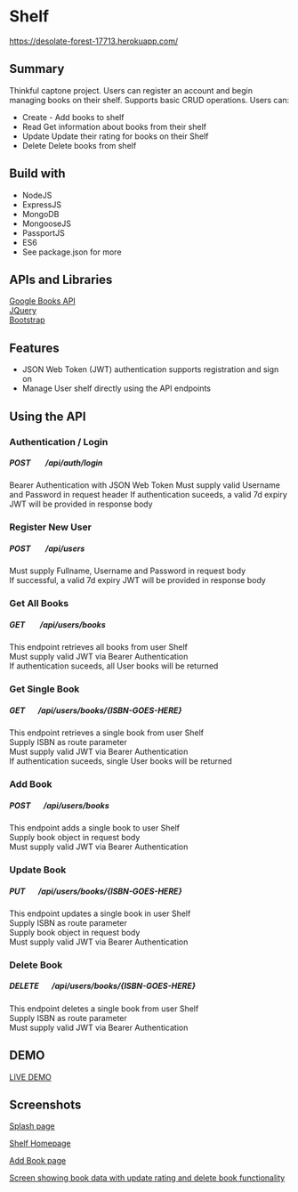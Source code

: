 # Shelf
https://desolate-forest-17713.herokuapp.com/

## Summary
Thinkful captone project. Users can register an account and begin managing books on their shelf. Supports basic CRUD operations. Users can:
* Create - Add books to shelf
* Read Get information about books from their shelf
* Update Update their rating for books on their Shelf
* Delete Delete books from shelf

## Build with
* NodeJS
* ExpressJS
* MongoDB
* MongooseJS
* PassportJS
* ES6
* See package.json for more

## APIs and Libraries
[Google Books API](https://developers.google.com/books/docs/v1/using) <br>
[JQuery](https://api.jquery.com/) <br>
[Bootstrap](https://getbootstrap.com/docs/4.1/getting-started/introduction/) <br>

## Features
* JSON Web Token (JWT) authentication supports registration and sign on
* Manage User shelf directly using the API endpoints

## Using the API

### Authentication / Login
##### POST &nbsp;&nbsp;&nbsp;&nbsp;&nbsp;&nbsp; /api/auth/login
Bearer Authentication with JSON Web Token
Must supply valid Username and Password in request header
If authentication suceeds, a valid 7d expiry JWT will be provided in response body

### Register New User
##### POST &nbsp;&nbsp;&nbsp;&nbsp;&nbsp;&nbsp; /api/users <br>
Must supply Fullname, Username and Password in request body <br>
If successful, a valid 7d expiry JWT will be provided in response body <br>

### Get All Books
##### GET &nbsp;&nbsp;&nbsp;&nbsp;&nbsp;&nbsp; /api/users/books <br>
This endpoint retrieves all books from user Shelf <br>
Must supply valid JWT via Bearer Authentication <br>
If authentication suceeds, all User books will be returned <br>

### Get Single Book
##### GET &nbsp;&nbsp;&nbsp;&nbsp;&nbsp;&nbsp;/api/users/books/{ISBN-GOES-HERE} <br>
This endpoint retrieves a single book from user Shelf <br>
Supply ISBN as route parameter <br>
Must supply valid JWT via Bearer Authentication <br>
If authentication suceeds, single User books will be returned <br>

### Add Book
##### POST &nbsp;&nbsp;&nbsp;&nbsp;&nbsp;&nbsp;/api/users/books <br>
This endpoint adds a single book to user Shelf <br>
Supply book object in request body <br>
Must supply valid JWT via Bearer Authentication <br>

### Update Book
##### PUT &nbsp;&nbsp;&nbsp;&nbsp;&nbsp;&nbsp;/api/users/books/{ISBN-GOES-HERE} <br>
This endpoint updates a single book in user Shelf <br>
Supply ISBN as route parameter <br>
Supply book object in request body <br>
Must supply valid JWT via Bearer Authentication <br>

### Delete Book
##### DELETE &nbsp;&nbsp;&nbsp;&nbsp;&nbsp;&nbsp;/api/users/books/{ISBN-GOES-HERE} <br>
This endpoint deletes a single book from user Shelf <br>
Supply ISBN as route parameter <br>
Must supply valid JWT via Bearer Authentication <br>

## DEMO
[LIVE DEMO]()

## Screenshots
[Splash page](https://postimg.cc/image/vk18ugngl/)

[Shelf Homepage](https://postimg.cc/image/spy3h18fp/)

[Add Book page](https://postimg.cc/image/spy3h0t05/)

[Screen showing book data with update rating and delete book functionality](https://postimg.cc/image/dtzk9fpb9/)
